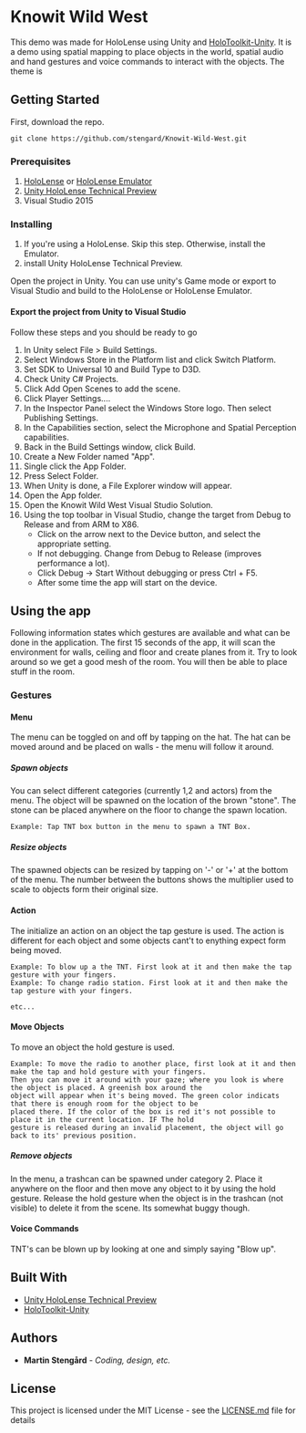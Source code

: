 # Knowit Wild West

This demo was made for HoloLense using Unity and [HoloToolkit-Unity](https://github.com/Microsoft/HoloToolkit-Unity "HoloToolkit-Unity"). It is a demo using spatial mapping to place objects in the world, spatial audio and hand gestures and voice commands to interact with the objects. The theme is

## Getting Started
First, download the repo.

```
git clone https://github.com/stengard/Knowit-Wild-West.git
```
### Prerequisites

1. [HoloLense](https://www.microsoft.com/microsoft-hololens/en-us "HoloLense") or [HoloLense Emulator](https://developer.microsoft.com/sv-se/windows/holographic/install_the_tools "HoloLense Emulator")
2. [Unity HoloLense Technical Preview](https://unity3d.com/partners/microsoft/hololens "Unity HoloLense Technical Preview")
3. Visual Studio 2015

### Installing

1. If you're using a HoloLense. Skip this step. Otherwise, install the Emulator.
2. install Unity HoloLense Technical Preview.

Open the project in Unity. You can use unity's Game mode or export to Visual Studio and build to the HoloLense or HoloLense Emulator.

#### Export the project from Unity to Visual Studio

Follow these steps and you should be ready to go

1. In Unity select File > Build Settings.
2. Select Windows Store in the Platform list and click Switch Platform.
3. Set SDK to Universal 10 and Build Type to D3D.
4. Check Unity C# Projects.
5. Click Add Open Scenes to add the scene.
6. Click Player Settings....
7. In the Inspector Panel select the Windows Store logo. Then select Publishing Settings.
8. In the Capabilities section, select the Microphone and Spatial Perception capabilities.
9. Back in the Build Settings window, click Build.
10. Create a New Folder named "App".
11. Single click the App Folder.
12. Press Select Folder.
13. When Unity is done, a File Explorer window will appear.
14. Open the App folder.
15. Open the Knowit Wild West Visual Studio Solution.
16. Using the top toolbar in Visual Studio, change the target from Debug to Release and from ARM to X86.
    * Click on the arrow next to the Device button, and select the appropriate setting.
    * If not debugging. Change from Debug to Release (improves performance a lot).
    * Click Debug -> Start Without debugging or press Ctrl + F5.
    * After some time the app will start on the device.



## Using the app

Following information states which gestures are available and what can be done in the application. The first 15 seconds of the app, it will scan the environment for walls, ceiling and floor and create planes from it. Try to look around so we get a good mesh of the room. You will then be able to place stuff in the room.

### Gestures

#### Menu
The menu can be toggled on and off by tapping on the hat. The hat can be moved around and be placed on walls - the menu will
follow it around.

##### Spawn objects
You can select different categories (currently 1,2 and actors) from the menu. The object will be spawned on the location of the
brown "stone". The stone can be placed anywhere on the floor to change the spawn location.

```
Example: Tap TNT box button in the menu to spawn a TNT Box.
```
##### Resize objects

The spawned objects can be resized by tapping on '-' or '+' at the bottom of the menu. The number between the buttons shows the multiplier used to scale to objects form their original size.


#### Action
The initialize an action on an object the tap gesture is used. The action is different for each object and some objects cant't to enything expect form being moved.

```
Example: To blow up a the TNT. First look at it and then make the tap gesture with your fingers.
Example: To change radio station. First look at it and then make the tap gesture with your fingers.

etc...
```

#### Move Objects
To move an object the hold gesture is used.
```
Example: To move the radio to another place, first look at it and then make the tap and hold gesture with your fingers.
Then you can move it around with your gaze; where you look is where the object is placed. A greenish box around the
object will appear when it's being moved. The green color indicats that there is enough room for the object to be
placed there. If the color of the box is red it's not possible to place it in the current location. IF The hold
gesture is released during an invalid placement, the object will go back to its' previous position.
```
##### Remove objects
In the menu, a trashcan can be spawned under category 2. Place it anywhere on the floor and then move any object to it by using the hold gesture. Release the hold gesture when the object is in the trashcan (not visible) to delete it from the scene. Its somewhat buggy though.

#### Voice Commands
TNT's can be blown up by looking at one and simply saying "Blow up".

## Built With
* [Unity HoloLense Technical Preview](https://unity3d.com/partners/microsoft/hololens "Unity HoloLense Technical Preview")
* [HoloToolkit-Unity](https://github.com/Microsoft/HoloToolkit-Unity "HoloToolkit-Unity")


## Authors

* **Martin Stengård** - *Coding, design, etc.*

## License

This project is licensed under the MIT License - see the [LICENSE.md](LICENSE.md) file for details
